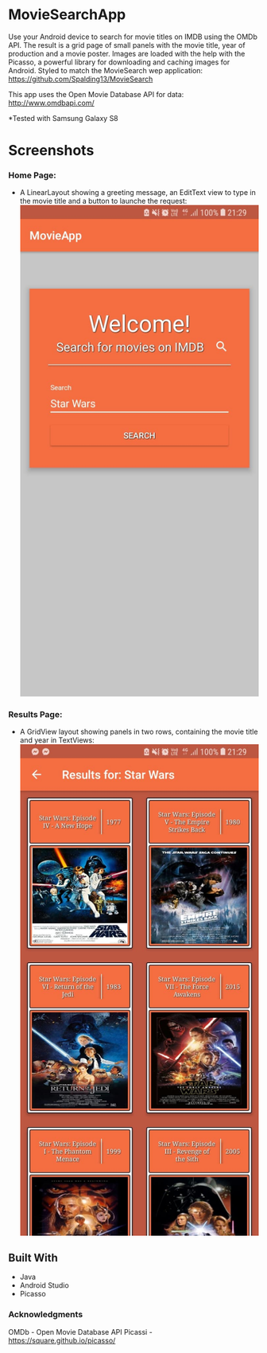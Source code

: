 # MovieSearchApp
  Use your Android device to search for movie titles on IMDB using the OMDb API. 
The result is a grid page of small panels with the movie title, year of production and a movie poster.
Images are loaded with the help with the Picasso, a powerful library for downloading and caching images for Android.
Styled to match the MovieSearch wep application: https://github.com/Spalding13/MovieSearch 

This app uses the Open Movie Database API for data: http://www.omdbapi.com/ 

*Tested with Samsung Galaxy S8

# Screenshots
### Home Page:
* A LinearLayout showing a greeting message, an EditText view to type in the movie title and a button to launche the request:
![Alt text](panel1.jpg?raw=true)



### Results Page:
* A GridView layout showing panels in two rows, containing the movie title and year in TextViews:
![Alt text](panel2.jpg?raw=true)


## Built With
* Java
* Android Studio
* Picasso


### Acknowledgments
OMDb - Open Movie Database API
Picassi - https://square.github.io/picasso/
